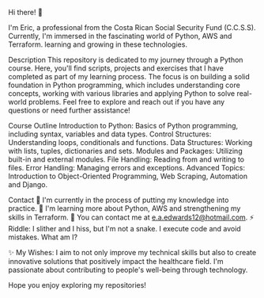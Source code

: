 Hi there! 👋

I'm Eric, a professional from the Costa Rican Social Security Fund (C.C.S.S). Currently, I'm immersed in the fascinating world of Python, AWS and Terraform. learning and growing in these technologies.

Description This repository is dedicated to my journey through a Python course. Here, you'll find scripts, projects and exercises that I have completed as part of my learning process. The focus is on building a solid foundation in Python programming, which includes understanding core concepts, working with various libraries and applying Python to solve real-world problems. Feel free to explore and reach out if you have any questions or need further assistance!

Course Outline Introduction to Python: Basics of Python programming, including syntax, variables and data types. Control Structures: Understanding loops, conditionals and functions. Data Structures: Working with lists, tuples, dictionaries and sets. Modules and Packages: Utilizing built-in and external modules. File Handling: Reading from and writing to files. Error Handling: Managing errors and exceptions. Advanced Topics: Introduction to Object-Oriented Programming, Web Scraping, Automation and Django.

Contact 🔭 I'm currently in the process of putting my knowledge into practice. 🌱 I'm learning more about Python, AWS and strengthening my skills in Terraform. 💬 You can contact me at e.a.edwards12@hotmail.com. ⚡ Riddle: I slither and I hiss, but I'm not a snake. I execute code and avoid mistakes. What am I?

✨ My Wishes: I aim to not only improve my technical skills but also to create innovative solutions that positively impact the healthcare field. I'm passionate about contributing to people's well-being through technology.

Hope you enjoy exploring my repositories!
